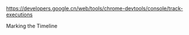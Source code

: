 https://developers.google.cn/web/tools/chrome-devtools/console/track-executions

Marking the Timeline